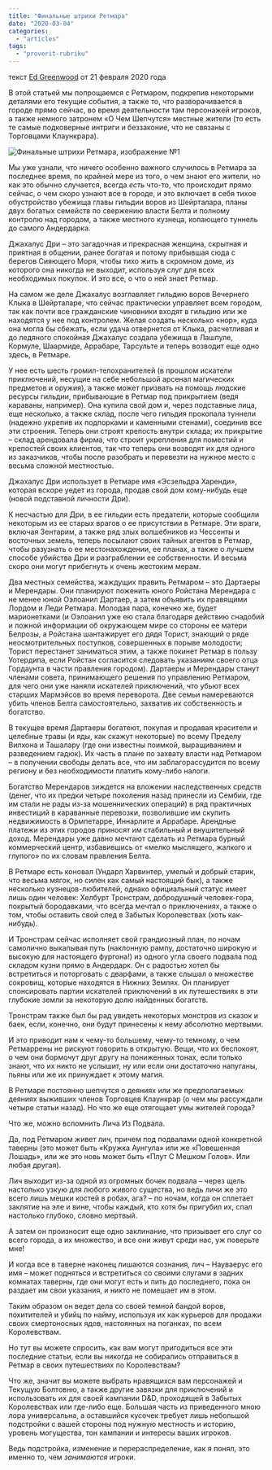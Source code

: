 ```yaml
---
title: "Финальные штрихи Ретмара"
date: "2020-03-04"
categories: 
  - "articles"
tags: 
  - "proverit-rubriku"
---
```


текст [Ed Greenwood](https://vk.com/away.php?to=https://www.enworld.org/forum/member.php?7010779-Ed-Greenwood&cc_key=) от 21 февраля 2020 года

В этой статьей мы попрощаемся с Ретмаром, подкрепив некоторыми деталями его текущие события, а также то, что разворачивается в городе прямо сейчас, во время деятельности там персонажей игроков, а также немного затронем «О Чем Шепчутся» местные жители (то есть те самые подковерные интриги и беззаконие, что не связаны с Торговцами Клаункрара).

![Финальные штрихи Ретмара, изображение №1](https://sun9-37.userapi.com/bMjz03b6-116QKbyiVSTFqhJzi8rcSGGJFe-DA/I_qOzH1L0Gg.jpg)

Мы уже узнали, что ничего особенно важного случилось в Ретмара за последнее время, по крайней мере из того, о чем знают его жители, но как это обычно случается, всегда _есть_ что-то, что происходит прямо сейчас, о чем скоро узнают все в городе, и это включает в себя тихое обустройство убежища главы гильдии воров из Шейрталара, планы двух богатых семейств по свержению власти Белта и полному контролю над городом, а также местного кузнеца, копающего туннель до самого Андердарка.

Джахалус Дри – это загадочная и прекрасная женщина, скрытная и приятная в общении, ранее богатая и потому прибывшая сюда с берегов Сияющего Моря, чтобы тихо жить в скромном доме, из которого она никогда не выходит, используя слуг для всех необходимых покупок. И это все, о что о ней знает Ретмар.

На самом же деле Джахалус возглавляет гильдию воров Вечернего Клыка в Шейрталаре, что сейчас практически управляет всем городом, так как почти все гражданские чиновники входят в гильдию или же находятся у нее под контролем. Желая создать несколько «нор», куда она могла бы сбежать, если удача отвернется от Клыка, расчетливая и до ледяного спокойная Джахалус создала убежища в Лашпуле, Кормуле, Шаармиде, Аррабаре, Тарсульте и теперь возводит еще одно здесь, в Ретмаре.

У нее есть шесть громил-телохранителей (в прошлом искатели приключений, несущие на себе небольшой арсенал магических предметов и оружия), а также может призвать на помощь людские ресурсы гильдии, прибывающие в Ретмар под прикрытием (ведя караваны, например). Она купила свой дом и, через подставные лица, еще несколько, а также склад, после чего гильдия прокопала туннели (надежно укрепив их подпорками и каменными стенами), соединив все эти строения. Теперь они строят крепость внутри склада; их прикрытие – склад арендовала фирма, что строит укрепления для поместий и крепостей своих клиентов, так что теперь они возводят их для одного из заказчиков, чтобы после разобрать и перевезти на нужное место с весьма сложной местностью.

Джахалус Дри использует в Ретмаре имя «Эсзельдра Харенди», которая вскоре уедет из города, продав свой дом кому-нибудь еще (новой подставной личности Дри).

К несчастью для Дри, в ее гильдии есть предатели, которые сообщили некоторым из ее старых врагов о ее присутствии в Ретмаре. Эти враги, включая Зентарим, а также ряд злых волшебников из Чессенты и восточных земель, теперь посылают своих тайных агентов в Ретмар, чтобы разузнать о ее местонахождении, ее планах, а также о лучшем способе убийства Дри и разграблении ее собственности. И весьма скоро они могут прибегнуть к очень жестоким мерам.

Два местных семейства, жаждущих править Ретмаром – это Дартаеры и Мерендары. Они планируют поженить юного Ройстана Мерендара с не менее юной Оэлоанил Дартаер, а затем объявить их правящими Лордом и Леди Ретмара. Молодая пара, конечно же, будет марионетками (и Оэлоанил уже ею стала благодаря действию снадобий и ложной информации об окружающем мире со стороны ее матери Белрозы, а Ройстана шантажирует его дядя Торист, знающий о ряде неосмотрительных поступков, совершенных в порыве молодости; Торист перестанет заниматься этим, а также покинет Ретмар в пользу Уотердипа, если Ройстан согласится следовать указаниям своего отца Гордаунта в части правления городом). Дартаеры и Мерендары станут членами совета, принимающего решения по управлению Ретмаром, для чего они уже наняли искателей приключений, что убьют всех старших Мармэйсов во время переворота. Две семьи намереваются убить членов Белта самостоятельно, захватив их собственность и богатство.

В текущее время Дартаеры богатеют, покупая и продавая красители и целебные травы (и яды, как скажут некоторые) по всему Пределу Вилхона и Ташалару (где они известны поимкой, выращиванием и разведением гадюк). Их часть в плане по захвату власти над Ретмаром – в получении свободы делать все, что им заблагорассудится по всему региону и без необходимости платить кому-либо налоги.

Богатство Мерендаров зиждется на вложении наследственных средств (денег, что их предки четыре поколения назад принесли из Сембии, где им стали не рады из-за мошеннических операций) в ряд практичных инвестиций в караванные перевозки, позволившие им скупить недвижимость в Ормпетарре, Иннарлите и Аррабаре. Арендные платежи из этих городов приносят им стабильный и внушительный доход. Мерендары уже давно мечтают сделать из Ретмара бурный коммерческий центр, избавившись от «мелко мыслящего, жалкого и глупого» по их словам правления Белта.

В Ретмаре есть коновал (Ундарл Харвинтер, умелый и добрый старик, что весьма мягок, но силен как самый настоящий бык), а также несколько кузнецов-любителей, однако официальный статус имеет лишь один человек: Хелбурт Тронстрам, добродушный человек-гора, покрытый бородавками, что всегда мечтал о приключениях, а также о том, чтобы оставить свой след в Забытых Королевствах (хоть как-нибудь).

И Тронстрам сейчас исполняет свой грандиозный план, по ночам самолично выкапывая путь (наклонную рампу, достаточно широкую и высокую для настоящего фургона!) из одного угла своего подвала под складом кузни прямо в Андердарк. Он с радостью хотел бы встретиться и поторговать с дварфами, а также слышал о множестве сокровищ, которые находятся в Нижних Землях. Он планирует спонсировать партии искателей приключений в их путешествиях в эти глубокие земли за некоторую долю найденных богатств.

Тронстрам также был бы рад увидеть некоторых монстров из сказок и баек, если, конечно, они будут принесены к нему абсолютно мертвыми.

И это приводит нам к чему-то большему, чему-то темному, о чем Ретмаррены не рискуют говорить в открытую. Вещи, что их беспокоят, о чем они бормочут друг другу на пониженных тонах, если только знают, что их никто не услышит, ну или если они достаточно напуганы, пьяны или же их принуждает к этому магия.

В Ретмаре постоянно шепчутся о деяниях или же предполагаемых деяниях выживших членов Торговцев Клаункрар (о чем мы рассуждали четыре статьи назад). Но что же еще отягощает умы жителей города?

Что же, можно вспомнить Лича Из Подвала.

Да, под Ретмаром живет лич, причем под подвалами одной конкретной таверны (это может быть «Кружка Аунгула» или же «Повешенная Лошадь», или же это новь может быть «Плут С Мешком Голов». Или любая другая).

Лич выходит из-за одной из огромных бочек подвала – через щель настолько узкую для любого живого существа, но ведь личи же это всего лишь мешки костей в робах, ага? – по ночам, когда он сплетает заклятие на эле и вине, чтобы каждый, кто хотя бы пригубил их, спал настолько глубоко, словно мертвый.

А затем он произносит еще одно заклинание, что призывает его слуг со всего города, а их множество, и все они живут среди нас, уж поверьте мне!

И когда все в таверне наконец лишаются сознания, лич – Науваерус его имя – может подняться и встретиться со своими слугами в задних комнатах таверны, где они могут есть и пить до последнего, пока он раздает им свои указания, и никто не помешает им в этом.

Таким образом он ведет дела со своей темной бандой воров, похитителей и убийц по найму, используя их как курьеров для продажи своих смертоносных ядов, настоянных на поганках, по всем Королевствам.

Но тут вы можете спросить, как вам могут пригодиться все эти последние статьи, если вы никогда не собирались отправиться в Ретмар в своих путешествиях по Королевствам?

Что же, значит вы можете выбрать нравящихся вам персонажей и Текущую Болтовню, а также другие завязки для приключений и использовать их для своей кампании D&D, проходящей в Забытых Королевствах или где-либо еще. Большая часть из приведенного мною лора универсальна, а оставшийся кусочек требует лишь небольшой подстройки с вашей стороны под нужную местность и историю, уровень могущества, тон кампании и интересы ваших игроков.

Ведь подстройка, изменение и перераспределение, как я понял, это именно то, чем _занимаются_ игроки.

